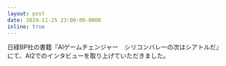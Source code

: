 ```yaml
---
layout: post
date: 2019-11-25 23:00:00-0000
inline: true
---
```


日経BP社の書籍『AIゲームチェンジャー　シリコンバレーの次はシアトルだ』にて、AI2でのインタビューを取り上げていただきました。

